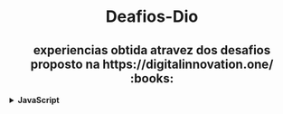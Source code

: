 <h1 align="center"> Deafios-Dio </h1>
<h2 align="center"> experiencias obtida atravez dos desafios proposto na https://digitalinnovation.one/ :books: </h1>


<details>
  <!-- Desenvolvimento de Problemas  em JavaScript -->
   <summary><strong>JavaScript</strong></summary>
<div align="left">
        <!-- Introdução a Programação com JavaScript -->
        <table border=1>
            <tr>
                <th colspan="4">Introdução a Programação com JavaScript</th>
            </tr>
            <tr>
                <th colspan="4"></th>
            </tr>
            <tr>
                <th>Etapa</th>
                <th>Desafio</th>
                <th>Solução</th>
                <th>Status</th>
            </tr>
           <tr>
                <td align="center">1</td>
                <td>Visita na Feira</td>
                <td><a href="https://github.com/rodrigoSilva23/Desafios-Dio/blob/main/Desafios/javaScript/1.Introdu%C3%A7%C3%A3o%20a%20Programa%C3%A7%C3%A3o%20com%20JavaScript/folha-De-Pagamento.js">Código</a></td>
                <td align="center">✔️</td>
            </tr>
            <tr>
                <td align="center">2</td>
                <td>Multiplicação Simples</td>
                <td><a href="https://github.com/rodrigoSilva23/Desafios-Dio/blob/main/Desafios/javaScript/1.Introdu%C3%A7%C3%A3o%20a%20Programa%C3%A7%C3%A3o%20com%20JavaScript/multiplicacao-Simples.js">Código</a></td>
                <td align="center">✔️</td>
            </tr>
            <tr>
                <td align="center">3</td>
                <td>Folha de Pagamento</td>
                <td><a href="https://github.com/rodrigoSilva23/Desafios-Dio/blob/main/Desafios/javaScript/1.Introdu%C3%A7%C3%A3o%20a%20Programa%C3%A7%C3%A3o%20com%20JavaScript/visita-Na-Feira.js">Código</a></td>
                <td align="center">✔️</td>
            </tr>
   
 </div>
</details>
